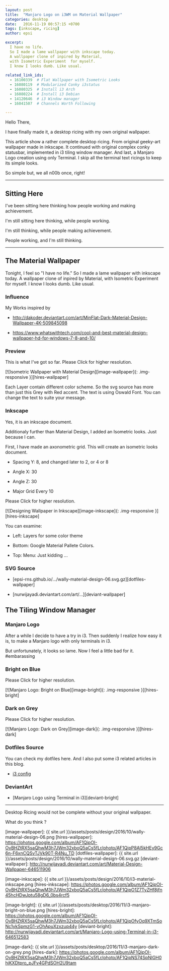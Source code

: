 ```yaml
---
layout: post
title:  "Manjaro Logo on i3WM on Material Wallpaper"
categories: desktop
date:   2016-11-19 00:57:15 +0700
tags: [inkscape, ricing]
author: epsi

excerpt:
  I have no life.
  So I made a lame wallpaper with inkscape today.
  A wallpaper clone of inpired by Material,
  with Isometric Experiment  for myself.
  I know I looks dumb. Like usual.
  
related_link_ids:
  - 16100339  # Flat Wallpaper with Isometric Looks
  - 16080119  # Modularized Conky i3status
  - 16080325  # Install i3 Arch
  - 16080224  # Install i3 Debian
  - 14120646  # i3 Window manager
  - 16041507  # Channels Worth Following

---
```


Hello There,

I have finally made it,
a desktop ricing with my own original wallpaper.

This article show a rather complete desktop ricing.
From original geeky-art wallpaper made in inkscape.
It continued with original complex conky statusbar,
implemented in i3 tiling window manager.
And last, a Manjaro Logo creation using only Terminal.
I skip all the terminal text ricings to keep its simple looks.

So simple but, we all n00b once, right!

-- -- --

## Sitting Here 

I've been sitting here thinking how people working and making achievement.

I'm still sitting here thinking, while people working.

I'm still thinking, while people making achievement.

People working, and I'm still thinking.

-- -- --

## The Material Wallpaper

Tonight, I feel so "I have no life."
So I made a lame wallpaper with inkscape today.
A wallpaper clone of inpired by Material,
with Isometric Experiment for myself.
I know I looks dumb. Like usual.

### Influence

My Works inspired by

* <http://dakoder.deviantart.com/art/MinFlat-Dark-Material-Design-Wallpaper-4K-509845098>

* <https://www.whatswithtech.com/cool-and-best-material-design-wallpaper-hd-for-windows-7-8-and-10/>

### Preview

This is what I've got so far.
Please Click for higher resolution.

[![Isometric Wallpaper with Material Design][image-wallpaper]{: .img-responsive }][hires-wallpaper]

Each Layer contain different color scheme.
So the svg source has more than just this Grey with Red accent.
The text is using Oswald Font.
You can change the text to suite your message.

### Inkscape

Yes, it is an inkscape document.

Additionaly further than Material Design,
I added an Isometric looks. 
Just because I can.

First, I have made an axonometric grid.
This will create an isometric looks document.

* Spacing Y: 8, and changed later to 2, or 4 or 8

* Angle X: 30

* Angle Z: 30

* Major Grid Every 10

Please Click for higher resolution.

[![Designing Wallpaper in Inkscape][image-inkscape]{: .img-responsive }][hires-inkscape]

You can examine:

* Left: Layers for some color theme

* Bottom: Google Material Pallete Colors.

* Top: Menu: Just kidding ...

### SVG Source

* [epsi-rns.github.io/.../wally-material-design-06.svg.gz][dotfiles-wallpaper]

* [nurwijayadi.deviantart.com/art/...][deviant-wallpaper]


## The Tiling Window Manager

### Manjaro Logo

After a while I decide to have a try in i3.
Then suddenly I realize how easy it is,
to make a Manjaro logo with only terminals in i3.

But unfortunately, it looks so lame.
Now I feel a little bad for it. #embarassing

### Bright on Blue

Please Click for higher resolution.

[![Manjaro Logo: Bright on Blue][image-bright]{: .img-responsive }][hires-bright]

### Dark on Grey

Please Click for higher resolution.

[![Manjaro Logo: Dark on Grey][image-dark]{: .img-responsive }][hires-dark]

### Dotfiles Source

You can check my dotfiles here. And I also put some i3 related articles in this blog.

* [i3 config][source-i3]

### DeviantArt

* [Manjaro Logo using Terminal in i3][deviant-bright]

-- -- --

Desktop Ricing would not be complete without your original wallpaper.

What do you think ?


[//]: <> ( -- -- -- links below -- -- -- )

[image-wallpaper]:    {{ site.url }}/assets/posts/design/2016/10/wally-material-design-06.png
[hires-wallpaper]:    https://photos.google.com/album/AF1QipOI-OvBHZtRX5saQhwM3h7JWm32xboQ5aCs5fLr/photo/AF1QipP8Al5kHEy9Gc6n-F6xnCQSvTJVk90T-R4Nu_TD
[dotfiles-wallpaper]: {{ site.url }}/assets/posts/design/2016/10/wally-material-design-06.svg.gz
[deviant-wallpaper]:  http://nurwijayadi.deviantart.com/art/Material-Design-Wallpaper-646511906

[image-inkscape]: {{ site.url }}/assets/posts/design/2016/10/i3-material-inkscape.png
[hires-inkscape]: https://photos.google.com/album/AF1QipOI-OvBHZtRX5saQhwM3h7JWm32xboQ5aCs5fLr/photo/AF1QipO1Z7TyZHf8jfn45hcHDwJptu58gD6_0bs4rcf5

[image-bright]:   {{ site.url }}/assets/posts/desktop/2016/11/i3-manjaro-bright-on-blue.png
[hires-bright]:   https://photos.google.com/album/AF1QipOI-OvBHZtRX5saQhwM3h7JWm32xboQ5aCs5fLr/photo/AF1QipOfyOq9XTmSoNc1ykSpmzG1-vOhApuXzxzup44y
[deviant-bright]: http://nurwijayadi.deviantart.com/art/Manjaro-Logo-using-Terminal-in-i3-646512583

[image-dark]:     {{ site.url }}/assets/posts/desktop/2016/11/i3-manjaro-dark-on-grey.png
[hires-dark]:     https://photos.google.com/album/AF1QipOI-OvBHZtRX5saQhwM3h7JWm32xboQ5aCs5fLr/photo/AF1QipNS74SpNlGH0hjKXDtpro_pJFv4GPdSOH2U9tam

[source-i3]: https://gitlab.com/epsi-rns/dotfiles/tree/master/i3

